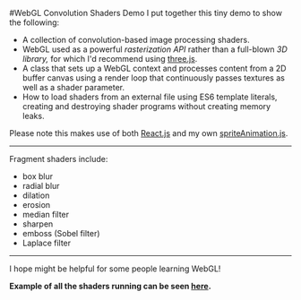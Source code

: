 #WebGL Convolution Shaders Demo
I put together this tiny demo to show the following:
* A collection of convolution-based image processing shaders.
* WebGL used as a powerful *rasterization API* rather than a full-blown *3D library,* for which I'd recommend using [three.js](http://threejs.org/).
* A class that sets up a WebGL context and processes content from a 2D buffer canvas using a render loop that continuously passes textures as well as a shader parameter.
* How to load shaders from an external file using ES6 template literals, creating and destroying shader programs without creating memory leaks.

Please note this makes use of both [React.js](https://github.com/facebook/react) and my own [spriteAnimation.js](https://github.com/Sophia-Gold/spriteAnimation.js).

---
Fragment shaders include:

+ box blur
+ radial blur
+ dilation
+ erosion
+ median filter
+ sharpen
+ emboss (Sobel filter)
+ Laplace filter

---

I hope might be helpful for some people learning WebGL!

**Example of all the shaders running can be seen [here](http://sretaeper.ucoz.com/shader_demo/index.html).**
